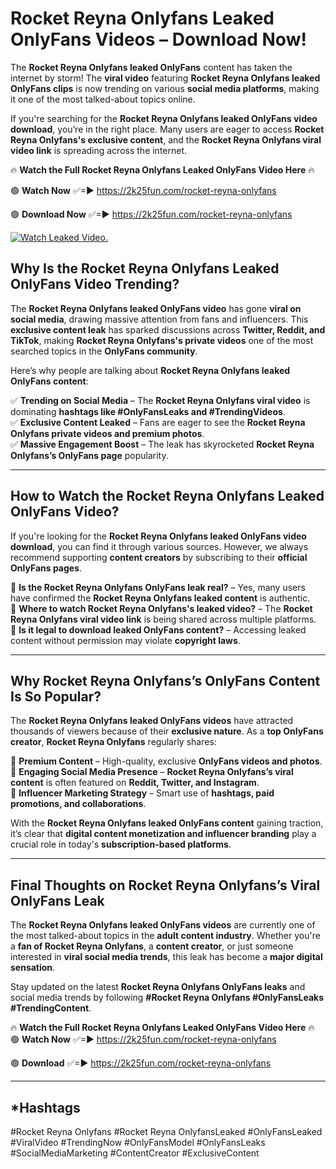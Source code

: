 # Rocket Reyna Onlyfans Leaked OnlyFans Videos – Download Now!

The **Rocket Reyna Onlyfans leaked OnlyFans** content has taken the internet by storm! The **viral video** featuring **Rocket Reyna Onlyfans leaked OnlyFans clips** is now trending on various **social media platforms**, making it one of the most talked-about topics online.  

If you're searching for the **Rocket Reyna Onlyfans leaked OnlyFans video download**, you’re in the right place. Many users are eager to access **Rocket Reyna Onlyfans's exclusive content**, and the **Rocket Reyna Onlyfans viral video link** is spreading across the internet.  

🔥 **Watch the Full Rocket Reyna Onlyfans Leaked OnlyFans Video Here** 🔥  

🟢 **Watch Now** ✅=► https://2k25fun.com/rocket-reyna-onlyfans

🟢 **Download Now** ✅=► https://2k25fun.com/rocket-reyna-onlyfans

[![Watch Leaked Video.](https://miro.medium.com/v2/resize:fit:828/format:webp/1*cilzJN44JGOrTw9NJCrNHA.gif "Watch Leaked Video")](https://2k25fun.com/rocket-reyna-onlyfans)

## **Why Is the Rocket Reyna Onlyfans Leaked OnlyFans Video Trending?**  

The **Rocket Reyna Onlyfans leaked OnlyFans video** has gone **viral on social media**, drawing massive attention from fans and influencers. This **exclusive content leak** has sparked discussions across **Twitter, Reddit, and TikTok**, making **Rocket Reyna Onlyfans's private videos** one of the most searched topics in the **OnlyFans community**.  

Here’s why people are talking about **Rocket Reyna Onlyfans leaked OnlyFans content**:  

✅ **Trending on Social Media** – The **Rocket Reyna Onlyfans viral video** is dominating **hashtags like #OnlyFansLeaks and #TrendingVideos**.  
✅ **Exclusive Content Leaked** – Fans are eager to see the **Rocket Reyna Onlyfans private videos and premium photos**.  
✅ **Massive Engagement Boost** – The leak has skyrocketed **Rocket Reyna Onlyfans’s OnlyFans page** popularity.  

---

## **How to Watch the Rocket Reyna Onlyfans Leaked OnlyFans Video?**  

If you're looking for the **Rocket Reyna Onlyfans leaked OnlyFans video download**, you can find it through various sources. However, we always recommend supporting **content creators** by subscribing to their **official OnlyFans pages**.  

🔹 **Is the Rocket Reyna Onlyfans OnlyFans leak real?** – Yes, many users have confirmed the **Rocket Reyna Onlyfans leaked content** is authentic.  
🔹 **Where to watch Rocket Reyna Onlyfans's leaked video?** – The **Rocket Reyna Onlyfans viral video link** is being shared across multiple platforms.  
🔹 **Is it legal to download leaked OnlyFans content?** – Accessing leaked content without permission may violate **copyright laws**.  

---

## **Why Rocket Reyna Onlyfans’s OnlyFans Content Is So Popular?**  

The **Rocket Reyna Onlyfans leaked OnlyFans videos** have attracted thousands of viewers because of their **exclusive nature**. As a **top OnlyFans creator**, **Rocket Reyna Onlyfans** regularly shares:  

📌 **Premium Content** – High-quality, exclusive **OnlyFans videos and photos**.  
📌 **Engaging Social Media Presence** – **Rocket Reyna Onlyfans’s viral content** is often featured on **Reddit, Twitter, and Instagram**.  
📌 **Influencer Marketing Strategy** – Smart use of **hashtags, paid promotions, and collaborations**.  

With the **Rocket Reyna Onlyfans leaked OnlyFans content** gaining traction, it’s clear that **digital content monetization and influencer branding** play a crucial role in today's **subscription-based platforms**.  

---

## **Final Thoughts on Rocket Reyna Onlyfans’s Viral OnlyFans Leak**  

The **Rocket Reyna Onlyfans leaked OnlyFans videos** are currently one of the most talked-about topics in the **adult content industry**. Whether you're a **fan of Rocket Reyna Onlyfans**, a **content creator**, or just someone interested in **viral social media trends**, this leak has become a **major digital sensation**.  

Stay updated on the latest **Rocket Reyna Onlyfans OnlyFans leaks** and social media trends by following **#Rocket Reyna Onlyfans #OnlyFansLeaks #TrendingContent**.  

🔥 **Watch the Full Rocket Reyna Onlyfans Leaked OnlyFans Video Here** 🔥  
🟢 **Watch Now** ✅=► https://2k25fun.com/rocket-reyna-onlyfans

🟢 **Download** ✅=► https://2k25fun.com/rocket-reyna-onlyfans

---

## *Hashtags
#Rocket Reyna Onlyfans #Rocket Reyna OnlyfansLeaked #OnlyFansLeaked #ViralVideo #TrendingNow #OnlyFansModel #OnlyFansLeaks #SocialMediaMarketing #ContentCreator #ExclusiveContent  